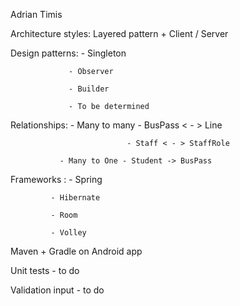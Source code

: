 Adrian Timis

Architecture styles: Layered pattern + Client / Server

Design patterns: - Singleton

                 - Observer
                 
                 - Builder
                 
                 - To be determined
                 
Relationships: - Many to many - BusPass < - > Line

                              - Staff < - > StaffRole
                              
               - Many to One - Student -> BusPass
               
Frameworks : - Spring

             - Hibernate
             
             - Room
             
             - Volley
             
Maven + Gradle on Android app

Unit tests - to do

Validation input - to do

